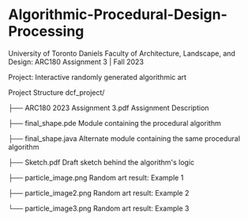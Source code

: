 # Algorithmic-Procedural-Design-Processing
University of Toronto Daniels Faculty of Architecture, Landscape, and Design: ARC180 Assignment 3  |  Fall 2023

Project: Interactive randomly generated algorithmic art

Project Structure
dcf_project/

├── ARC180 2023 Assignment 3.pdf   Assignment Description

├── final_shape.pde   Module containing the procedural algorithm

├── final_shape.java   Alternate module containing the same procedural algorithm

├── Sketch.pdf   Draft sketch behind the algorithm's logic

├── particle_image.png   Random art result: Example 1

├── particle_image2.png   Random art result: Example 2

└── particle_image3.png   Random art result: Example 3
